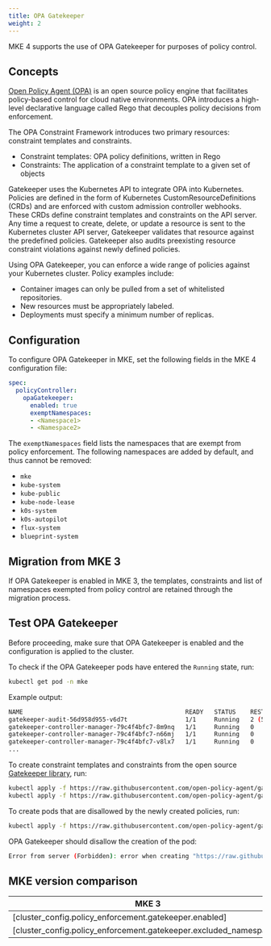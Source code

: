 ```yaml
---
title: OPA Gatekeeper
weight: 2
---
```


MKE 4 supports the use of OPA Gatekeeper for purposes of policy control.

## Concepts

[Open Policy Agent (OPA)](https://open-policy-agent.github.io/gatekeeper/website/docs/) is an open source policy engine that facilitates policy-based control for cloud native environments. OPA introduces a high-level declarative language called Rego that decouples policy decisions from enforcement.

The OPA Constraint Framework introduces two primary resources: constraint templates and constraints.

- Constraint templates: OPA policy definitions, written in Rego
- Constraints: The application of a constraint template to a given set of objects

Gatekeeper uses the Kubernetes API to integrate OPA into Kubernetes. Policies are defined in the form of Kubernetes CustomResourceDefinitions (CRDs) and are enforced with custom admission controller webhooks. These CRDs define constraint templates and constraints on the API server. Any time a request to create, delete, or update a resource is sent to the Kubernetes cluster API server, Gatekeeper validates that resource against the predefined policies. Gatekeeper also audits preexisting resource constraint violations against newly defined policies.

Using OPA Gatekeeper, you can enforce a wide range of policies against your Kubernetes cluster. Policy examples include:

- Container images can only be pulled from a set of whitelisted repositories.
- New resources must be appropriately labeled.
- Deployments must specify a minimum number of replicas.

## Configuration

To configure OPA Gatekeeper in MKE, set the following fields in the MKE 4 configuration file:

```yaml
spec:
  policyController:
    opaGatekeeper:
      enabled: true
      exemptNamespaces:
      - <Namespace1>
      - <Namespace2>
```

The `exemptNamespaces` field lists the namespaces that are exempt from policy enforcement.
The following namespaces are added by default, and thus cannot be removed:

- `mke`
- `kube-system`
- `kube-public`
- `kube-node-lease`
- `k0s-system`
- `k0s-autopilot`
- `flux-system`
- `blueprint-system`

## Migration from MKE 3

If OPA Gatekeeper is enabled in MKE 3, the templates, constraints and list of
namespaces exempted from policy control are retained through the migration process.

## Test OPA Gatekeeper

Before proceeding, make sure that OPA Gatekeeper is enabled and the configuration is applied to the cluster.

To check if the OPA Gatekeeper pods have entered the `Running` state, run:

```bash
kubectl get pod -n mke
```

Example output:

```bash
NAME                                             READY   STATUS    RESTARTS      AGE
gatekeeper-audit-56d958d955-v6d7t                1/1     Running   2 (54s ago)   61s
gatekeeper-controller-manager-79c4f4bfc7-8m9nq   1/1     Running   0             61s
gatekeeper-controller-manager-79c4f4bfc7-n66mj   1/1     Running   0             61s
gatekeeper-controller-manager-79c4f4bfc7-v8lx7   1/1     Running   0             61s
...
```

To create constraint templates and constraints from the open source [Gatekeeper library](https://github.com/open-policy-agent/gatekeeper-library), run:

```bash
kubectl apply -f https://raw.githubusercontent.com/open-policy-agent/gatekeeper-library/master/library/pod-security-policy/allow-privilege-escalation/template.yaml
kubectl apply -f https://raw.githubusercontent.com/open-policy-agent/gatekeeper-library/master/library/pod-security-policy/allow-privilege-escalation/samples/psp-allow-privilege-escalation-container/constraint.yaml
```

To create pods that are disallowed by the newly created policies, run:

```bash
kubectl apply -f https://raw.githubusercontent.com/open-policy-agent/gatekeeper-library/master/library/pod-security-policy/allow-privilege-escalation/samples/psp-allow-privilege-escalation-container/example_disallowed.yaml
```

OPA Gatekeeper should disallow the creation of the pod:

```bash
Error from server (Forbidden): error when creating "https://raw.githubusercontent.com/open-policy-agent/gatekeeper-library/master/library/pod-security-policy/allow-privilege-escalation/samples/psp-allow-privilege-escalation-container/example_disallowed.yaml": admission webhook "validation.gatekeeper.sh" denied the request: [psp-allow-privilege-escalation-container] Privilege escalation container is not allowed: nginx
```

## MKE version comparison

| MKE 3                                                              | MKE 4                                           |
|--------------------------------------------------------------------|-------------------------------------------------|
| [cluster_config.policy_enforcement.gatekeeper.enabled]             | policyController.opaGatekeeper.enabled          |
| [cluster_config.policy_enforcement.gatekeeper.excluded_namespaces] | policyController.opaGatekeeper.exemptNamespaces |
